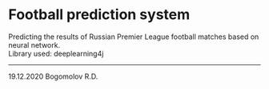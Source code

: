 # Football prediction system
Predicting the results of Russian Premier League football matches based on neural network.
<br/>Library used: deeplearning4j

---------
19.12.2020 Bogomolov R.D.
